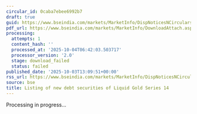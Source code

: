 ```yaml
---
circular_id: 0caba7ebee6992b7
draft: true
guid: https://www.bseindia.com/markets/MarketInfo/DispNoticesNCirculars.aspx?Noticeid={618676EF-C1EB-4474-A2DF-FDD12D05C1BD}&noticeno=20251003-46&dt=10/03/2025&icount=46&totcount=73&flag=0
pdf_url: https://www.bseindia.com/markets/MarketInfo/DownloadAttach.aspx?id=20251003-46&attachedId=
processing:
  attempts: 1
  content_hash: ''
  processed_at: '2025-10-04T06:42:03.503717'
  processor_version: '2.0'
  stage: download_failed
  status: failed
published_date: '2025-10-03T13:09:51+00:00'
rss_url: https://www.bseindia.com/markets/MarketInfo/DispNoticesNCirculars.aspx?Noticeid={618676EF-C1EB-4474-A2DF-FDD12D05C1BD}&noticeno=20251003-46&dt=10/03/2025&icount=46&totcount=73&flag=0
source: bse
title: Listing of new debt securities of Liquid Gold Series 14
---
```


Processing in progress...